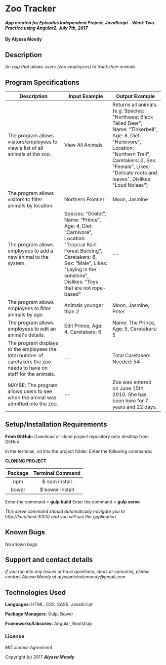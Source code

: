 # Zoo Tracker

#### _App created for Epicodus Independent Project, JavaScript - Week Two. Practice using Angular2. July 7th, 2017_

#### By **Alyssa Moody**

## Description

_An app that allows users (zoo employees) to track their animals._

## Program Specifications

| Description  | Input Example | Output Example |
| ------------- | ------------- | ------------- |
| The program allows visitors/employees to view a list of all animals at the zoo.  | View All Animals  | Returns all animals. (e.g. Species: "Northwest Black Tailed Deer", Name: "Tinkerbell", Age: 8, Diet: "Herbivore", Location: "Northern Trail", Caretakers: 2, Sex: "Female", Likes: "Delicate roots and leaves", Dislikes: "Loud Noises")  |
| The program allows visitors to filter animals by location.  | Northern Frontier  | Moon, Jasmine  |
| The program allows employees to add a new animal to the system.  | Species: “Ocelot”, Name: “Prince”, Age: 4, Diet: “Carnivore”, Location: "Tropical Rain Forest Building”, Caretakers: 6, Sex: “Male”, Likes: "Laying in the sunshine”, Dislikes: "Toys that are not rope-based"  | --  |
| The program allows employees to filter animals by age.  | Animals younger than 2  | Moon, Jasmine, Peter  |
| The program allows employees to edit an animal's details.  | Edit Prince, Age: 4, Caretakers: 6  | Name: The Prince, Age: 5, Caretakers: 5  |
| The program displays to the employees the total number of caretakers the zoo needs to have on staff for the animals.  | --  | Total Caretakers Needed: 54  |
| MAYBE: The program allows users to see when the animal was admitted into the zoo.  | --  | Zoe was entered on June 15th, 2010. She has been here for 7 years and 22 days.  |

## Setup/Installation Requirements

**From GitHub:** Download or clone project repository onto desktop from GitHub.

In the terminal, cd into the project folder. Enter the following commands:

**CLONING PROJECT**

| Package | Terminal Command |
|:---:|:---:|
| npm |$ npm install |
| bower |$ bower install |

Enter the command > **gulp build**
Enter the command > **gulp serve**

_This serve command should automatically navigate you to http://localhost:3000/ and you will see the application._


## Known Bugs

_No known bugs._

## Support and contact details

_If you run into any issues or have questions, ideas or concerns, please contact Alyssa Moody at alyssanicholemoody@gmail.com_

## Technologies Used

**Languages:** HTML, CSS, SASS, JavaScript

**Package Managers:** Gulp, Bower

**Frameworks/Libraries:** Angular, Bootstrap

### License

*MIT license Agreement*

Copyright (c) 2017 **_Alyssa Moody_**
